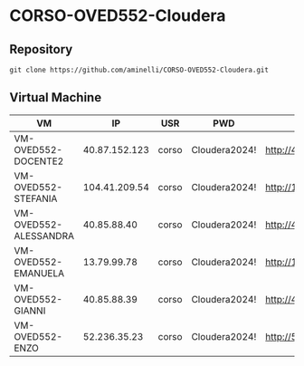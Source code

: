 # CORSO-OVED552-Cloudera

## Repository

```shell
git clone https://github.com/aminelli/CORSO-OVED552-Cloudera.git
```

## Virtual Machine

| VM | IP | USR | PWD | PORTAINER |
|----|----|-----|-----|-----------|
| VM-OVED552-DOCENTE2   | 40.87.152.123 | corso | Cloudera2024! | http://40.87.152.123:9000 |
| VM-OVED552-STEFANIA   | 104.41.209.54 | corso | Cloudera2024! | http://104.41.209.54:9000 |
| VM-OVED552-ALESSANDRA | 40.85.88.40   | corso | Cloudera2024! | http://40.85.88.40:9000   |
| VM-OVED552-EMANUELA   | 13.79.99.78   | corso | Cloudera2024! | http://13.79.99.78:9000   |
| VM-OVED552-GIANNI     | 40.85.88.39   | corso | Cloudera2024! | http://40.85.88.39:9000   |
| VM-OVED552-ENZO       | 52.236.35.23  | corso | Cloudera2024! | http://52.236.35.23:9000  |


